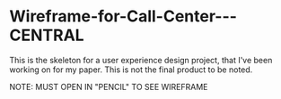 # Wireframe-for-Call-Center---CENTRAL
This is the skeleton for a user experience design project, that I've been working on for my paper. This is not the final product to be noted.

NOTE: MUST OPEN IN "PENCIL" TO SEE WIREFRAME
